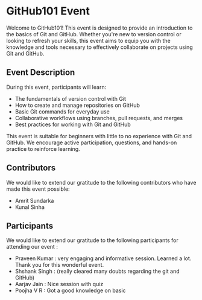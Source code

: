 # GitHub101 Event

Welcome to GitHub101! This event is designed to provide an introduction to the basics of Git and GitHub. Whether you're new to version control or looking to refresh your skills, this event aims to equip you with the knowledge and tools necessary to effectively collaborate on projects using Git and GitHub.

## Event Description

During this event, participants will learn:

- The fundamentals of version control with Git
- How to create and manage repositories on GitHub
- Basic Git commands for everyday use
- Collaborative workflows using branches, pull requests, and merges
- Best practices for working with Git and GitHub

This event is suitable for beginners with little to no experience with Git and GitHub. We encourage active participation, questions, and hands-on practice to reinforce learning.

## Contributors

We would like to extend our gratitude to the following contributors who have made this event possible:

- Amrit Sundarka
- Kunal Sinha

## Participants

We would like to extend our gratitude to the following participants for attending our event :
- Praveen Kumar : very engaging and informative session. Learned a lot. Thank you for this wonderful event.
- Shshank Singh : (really cleared many doubts regarding the git and GitHub)
- Aarjav Jain : Nice session with quiz
- Poojha V R : Got a good knowledge on basic
